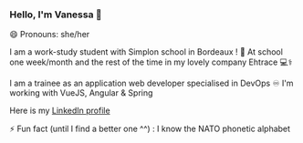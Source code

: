 ### Hello, I'm Vanessa 👋

😄 Pronouns: she/her

I am a work-study student with Simplon school in Bordeaux ! 🏫
At school one week/month and the rest of the time in my lovely company Ehtrace 💻⚕️

I am a trainee as an application web developer specialised in DevOps ♾️
I'm working with VueJS, Angular & Spring

Here is my [LinkedIn profile](https://www.linkedin.com/in/vanessa-estival/)

⚡ Fun fact (until I find a better one ^^) : I know the NATO phonetic alphabet 
